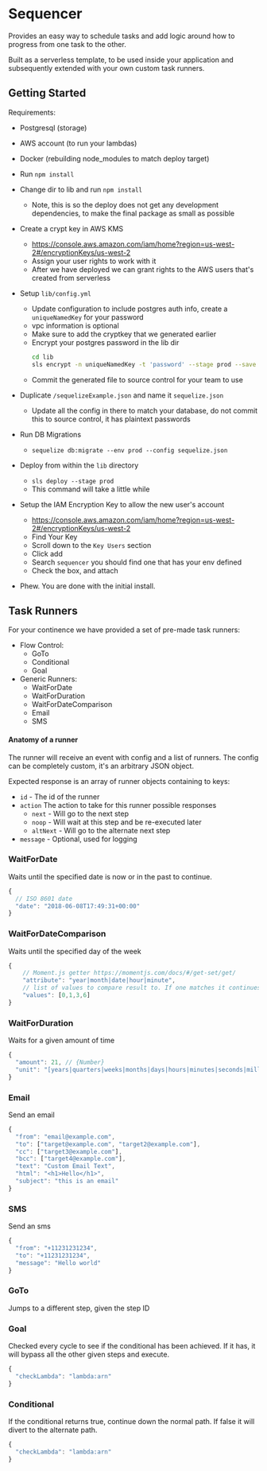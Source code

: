 # Sequencer

Provides an easy way to schedule tasks and add 
logic around how to progress from one task to the other.

Built as a serverless template, to be used inside 
your application and subsequently extended with your
own custom task runners.
    
## Getting Started

Requirements:
* Postgresql (storage)
* AWS account (to run your lambdas)
* Docker (rebuilding node_modules to match deploy target)

* Run `npm install`
* Change dir to lib and run `npm install`
    * Note, this is so the deploy does not get any development dependencies, to make the final package as small as possible
* Create a crypt key in AWS KMS
    * https://console.aws.amazon.com/iam/home?region=us-west-2#/encryptionKeys/us-west-2
    * Assign your user rights to work with it
    * After we have deployed we can grant rights to the AWS users that's created from serverless
* Setup `lib/config.yml`
    * Update configuration to include postgres auth info, create a `uniqueNamedKey` for your password
    * vpc information is optional
    * Make sure to add the cryptkey that we generated earlier
    * Encrypt your postgres password in the lib dir
        ```bash
        cd lib
        sls encrypt -n uniqueNamedKey -t 'password' --stage prod --save
        ```
    * Commit the generated file to source control for your team to use
    
* Duplicate `/sequelizeExample.json` and name it `sequelize.json`
    * Update all the config in there to match your database, do not commit this to source control, it has plaintext passwords 
* Run DB Migrations
    * `sequelize db:migrate --env prod --config sequelize.json`
* Deploy from within the `lib` directory
    * `sls deploy --stage prod`
    * This command will take a little while
* Setup the IAM Encryption Key to allow the new user's account
    * https://console.aws.amazon.com/iam/home?region=us-west-2#/encryptionKeys/us-west-2
    * Find Your Key
    * Scroll down to the `Key Users` section
    * Click add
    * Search `sequencer` you should find one that has your env defined
    * Check the box, and attach
* Phew. You are done with the initial install.
    
## Task Runners
For your continence we have
provided a set of pre-made task runners:

* Flow Control:
    * GoTo
    * Conditional
    * Goal
* Generic Runners:
    * WaitForDate
    * WaitForDuration
    * WaitForDateComparison
    * Email
    * SMS
    
#### Anatomy of a runner

The runner will receive an event with config and a list of runners. The config can be
completely custom, it's an arbitrary JSON object.

Expected response is an array of runner objects containing to keys:
* `id` - The id of the runner
* `action` The action to take for this runner possible responses
    * `next` - Will go to the next step 
    * `noop` - Will wait at this step and be re-executed later
    * `altNext` - Will go to the alternate next step 
* `message` - Optional, used for logging

### WaitForDate

Waits until the specified date is now or in the past to continue.

```javascript
{
  // ISO 8601 date
  "date": "2018-06-08T17:49:31+00:00"    
}
```

### WaitForDateComparison

Waits until the specified day of the week

```javascript
{
    // Moment.js getter https://momentjs.com/docs/#/get-set/get/
    "attribute": "year|month|date|hour|minute",
    // list of values to compare result to. If one matches it continues
    "values": [0,1,3,6]
}
``` 

### WaitForDuration

Waits for a given amount of time

```javascript
{
  "amount": 21, // {Number}
  "unit": "[years|quarters|weeks|months|days|hours|minutes|seconds|milliseconds]"
}
```

### Email

Send an email

```javascript
{
  "from": "email@example.com",
  "to": ["target@example.com", "target2@example.com"],
  "cc": ["target3@example.com"],
  "bcc": ["target4@example.com"],
  "text": "Custom Email Text",
  "html": "<h1>Hello</h1>",
  "subject": "this is an email"
}
```

### SMS

Send an sms

```javascript
{
  "from": "+11231231234",
  "to": "+11231231234",
  "message": "Hello world"
}
```

### GoTo

Jumps to a different step, given the step ID

### Goal

Checked every cycle to see if the conditional has been achieved. If it has, 
it will bypass all the other given steps and execute.

```javascript
{
  "checkLambda": "lambda:arn"
}
```

### Conditional

If the conditional returns true, continue down the normal path. If false it
will divert to the alternate path.

```javascript
{
  "checkLambda": "lambda:arn"
}
```
